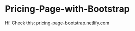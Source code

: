 # Pricing-Page-with-Bootstrap
Hi!
Check this: [pricing-page-bootstrap.netlify.com](https://www.pricing-page-bootstrap.netlify.com) 
